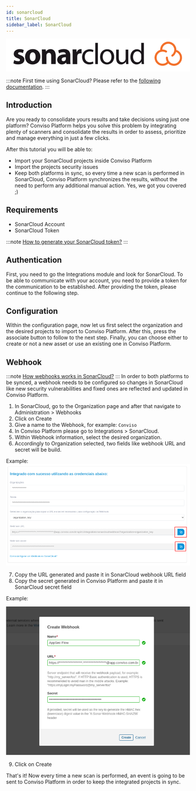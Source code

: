 ```yaml
---
id: sonarcloud
title: SonarCloud
sidebar_label: SonarCloud
---
```


<div style={{textAlign: 'center'}}>

![img](../../static/img/sonarcloud.png)

</div>

:::note
First time using SonarCloud? Please refer to the [following documentation](https://sonarcloud.io/documentation).
:::

## Introduction

Are you ready to consolidate yours results and take decisions using just one platform? 
Conviso Platform helps you solve this problem by integrating plenty of scanners and consolidate the results in order to assess, prioritize and manage everything in just a few clicks.

After this tutorial you will be able to:
- Import your SonarCloud projects inside Conviso Platform
- Import the projects security issues 
- Keep both platforms in sync, so every time a new scan is performed in SonarCloud, Conviso Platform 
synchronizes the results, without the need to perform any additional manual action. Yes, we got you covered ;)

## Requirements
- SonarCloud Account
- SonarCloud Token

:::note
[How to generate your SonarCloud token?](https://sonarcloud.io/account/security/)
:::

## Authentication
First, you need to go the Integrations module and look for SonarCloud.
To be able to communicate with your account, you need to provide a token for the communication to be established. 
After providing the token, please continue to the following step.

### 
## Configuration

Within the configuration page, now let us first select the organization and the desired projects to import to Conviso Platform. After this, press the associate button to follow to the next step.
Finally, you can choose either to create or not a new asset or use an existing one in Conviso Platform.

## Webhook
:::note
[How webhooks works in SonarCloud?](https://sonarcloud.io/documentation/project-administration/webhooks/)
:::
In order to both platforms to be synced, a webhook needs to be configured so changes in SonarCloud like new security vulnerabilities and fixed ones are reflected and updated in Conviso Platform.

1. In SonarCloud, go to the Organization page and after that navigate to Administration > Webhooks
2. Click on Create
3. Give a name to the Webhook, for example: ```Conviso```
4. In Conviso Platform please go to Integrations > SonarCloud.
5. Within Webhook information, select the desired organization.
6. Accordingly to Organization selected, two fields like webhook URL and secret will be build.

Example:
![img](../../static/img/sonarcloud_webhook.png)

7. Copy the URL generated and paste it in SonarCloud webhook URL field
8. Copy the secret generated in Conviso Platform and paste it in SonarCloud secret field

Example:

![img](../../static/img/sonarcloud_webhook2.png)

9. Click on Create

That's it! Now every time a new scan is performed, an event is going to be sent to Conviso Platform in order to keep the integrated projects in sync.

